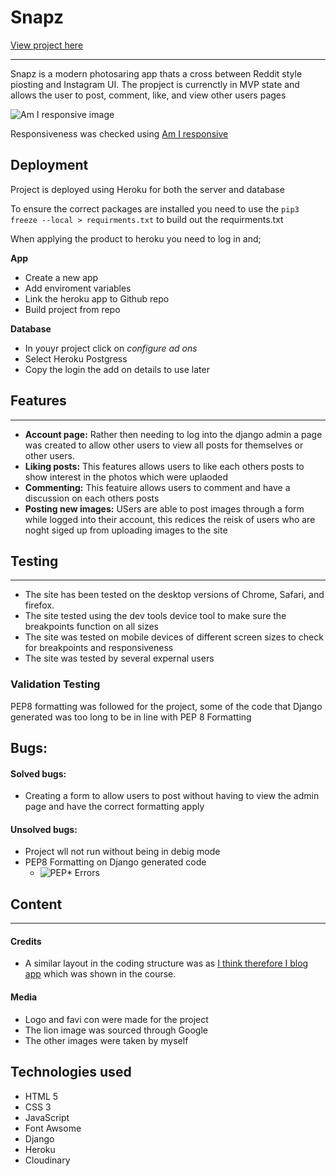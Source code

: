#  Snapz

[View project here](https://snapzapp.herokuapp.com/)

---

Snapz is a modern photosaring app thats a cross between Reddit style piosting and Instagram UI. The propject is currenctly in MVP state and allows the user to post, comment, like, and view other users pages

![Am I responsive image](https://i.imgur.com/dTeHmTE.png)

Responsiveness was checked using [Am I responsive](http://ami.responsivedesign.is/)

## Deployment
Project is deployed using Heroku for both the server and database

To ensure the correct packages are installed you need to use the `pip3 freeze --local > requirments.txt` to build out the requirments.txt

When applying the product to heroku you need to log in and;

**App**
- Create a new app
- Add enviroment variables
- Link the heroku app to Github repo
- Build project from repo

**Database**
- In youyr project click on *configure ad ons*
- Select Heroku Postgress
- Copy the login the add on details to use later 

## Features
---

- **Account page:** Rather then needing to log into the django admin a page was created to allow other users to view all posts for themselves or other users.
- **Liking posts:** This features allows users to like each others posts to show interest in the photos which were uplaoded
- **Commenting:** This featuire allows users to comment and have a discussion on each others posts
- **Posting new images:** USers are able to post images through a form while logged into their account, this redices the reisk of users who are noght siged up from uploading images to the site

## Testing 
---
- The site has been tested on the desktop versions of Chrome, Safari, and firefox.
- The site tested using the dev tools device tool to make sure the breakpoints function on all sizes
- The site was tested on mobile devices of different screen sizes to check for breakpoints and responsiveness
- The site was tested by several expernal users 

### Validation Testing
PEP8 formatting was followed for the project, some of the code that Django generated was too long to be in line with PEP 8 Formatting

## Bugs:
#### Solved bugs:
- Creating a form to allow users to post without having to view the admin page and have the correct formatting apply

#### Unsolved bugs:
- Project wll not run without being in debig mode
- PEP8 Formatting on Django generated code
  - ![PEP* Errors](https://i.imgur.com/uQVN3JR.png)
## Content
---
#### Credits
- A similar layout in the coding structure was as [I think therefore I blog app](https://github.com/Code-Institute-Solutions/Django3blog/tree/master/12_final_deployment) which was shown in the course.

#### Media

- Logo and favi con were made for the project
- The lion image was sourced through Google
- The other images were taken by myself

## Technologies used
- HTML 5
- CSS 3
- JavaScript
- Font Awsome
- Django
- Heroku
- Cloudinary